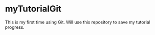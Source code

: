 # myTutorialGit
This is my first time using Git. Will use this repository to save my tutorial progress.
